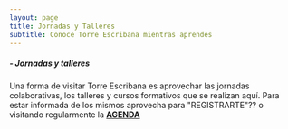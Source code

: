 ```yaml
---
layout: page
title: Jornadas y Talleres
subtitle: Conoce Torre Escribana mientras aprendes
---
```





##### - Jornadas y talleres
Una forma de visitar Torre Escribana es aprovechar las jornadas colaborativas, los talleres y cursos formativos que se realizan aquí. Para estar informada de los mismos aprovecha para "REGISTRARTE"?? o visitando regularmente la **[AGENDA](/agenda/)**






